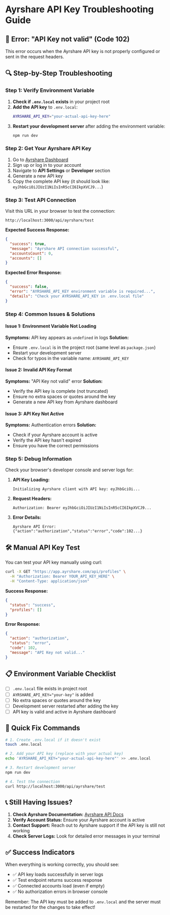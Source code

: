# Ayrshare API Key Troubleshooting Guide

## 🚨 Error: "API Key not valid" (Code 102)

This error occurs when the Ayrshare API key is not properly configured or sent in the request headers.

## 🔍 Step-by-Step Troubleshooting

### Step 1: Verify Environment Variable

1. **Check if `.env.local` exists** in your project root
2. **Add the API key** to `.env.local`:
   ```bash
   AYRSHARE_API_KEY="your-actual-api-key-here"
   ```
3. **Restart your development server** after adding the environment variable:
   ```bash
   npm run dev
   ```

### Step 2: Get Your Ayrshare API Key

1. Go to [Ayrshare Dashboard](https://app.ayrshare.com/)
2. Sign up or log in to your account
3. Navigate to **API Settings** or **Developer** section
4. Generate a new API key
5. Copy the complete API key (it should look like: `eyJhbGciOiJIUzI1NiIsInR5cCI6IkpXVCJ9...`)

### Step 3: Test API Connection

Visit this URL in your browser to test the connection:
```
http://localhost:3000/api/ayrshare/test
```

**Expected Success Response:**
```json
{
  "success": true,
  "message": "Ayrshare API connection successful",
  "accountsCount": 0,
  "accounts": []
}
```

**Expected Error Response:**
```json
{
  "success": false,
  "error": "AYRSHARE_API_KEY environment variable is required...",
  "details": "Check your AYRSHARE_API_KEY in .env.local file"
}
```

### Step 4: Common Issues & Solutions

#### Issue 1: Environment Variable Not Loading
**Symptoms:** API key appears as `undefined` in logs
**Solution:**
- Ensure `.env.local` is in the project root (same level as `package.json`)
- Restart your development server
- Check for typos in the variable name: `AYRSHARE_API_KEY`

#### Issue 2: Invalid API Key Format
**Symptoms:** "API Key not valid" error
**Solution:**
- Verify the API key is complete (not truncated)
- Ensure no extra spaces or quotes around the key
- Generate a new API key from Ayrshare dashboard

#### Issue 3: API Key Not Active
**Symptoms:** Authentication errors
**Solution:**
- Check if your Ayrshare account is active
- Verify the API key hasn't expired
- Ensure you have the correct permissions

### Step 5: Debug Information

Check your browser's developer console and server logs for:

1. **API Key Loading:**
   ```
   Initializing Ayrshare client with API key: eyJhbGciOi...
   ```

2. **Request Headers:**
   ```
   Authorization: Bearer eyJhbGciOiJIUzI1NiIsInR5cCI6IkpXVCJ9...
   ```

3. **Error Details:**
   ```
   Ayrshare API Error: {"action":"authorization","status":"error","code":102...}
   ```

## 🛠️ Manual API Key Test

You can test your API key manually using curl:

```bash
curl -X GET "https://app.ayrshare.com/api/profiles" \
  -H "Authorization: Bearer YOUR_API_KEY_HERE" \
  -H "Content-Type: application/json"
```

**Success Response:**
```json
{
  "status": "success",
  "profiles": []
}
```

**Error Response:**
```json
{
  "action": "authorization",
  "status": "error",
  "code": 102,
  "message": "API Key not valid..."
}
```

## 📋 Environment Variable Checklist

- [ ] `.env.local` file exists in project root
- [ ] `AYRSHARE_API_KEY="your-key"` is added
- [ ] No extra spaces or quotes around the key
- [ ] Development server restarted after adding the key
- [ ] API key is valid and active in Ayrshare dashboard

## 🔧 Quick Fix Commands

```bash
# 1. Create .env.local if it doesn't exist
touch .env.local

# 2. Add your API key (replace with your actual key)
echo 'AYRSHARE_API_KEY="your-actual-api-key-here"' >> .env.local

# 3. Restart development server
npm run dev

# 4. Test the connection
curl http://localhost:3000/api/ayrshare/test
```

## 📞 Still Having Issues?

1. **Check Ayrshare Documentation:** [Ayrshare API Docs](https://www.ayrshare.com/docs/apis/overview#authorization)
2. **Verify Account Status:** Ensure your Ayrshare account is active
3. **Contact Support:** Reach out to Ayrshare support if the API key is still not working
4. **Check Server Logs:** Look for detailed error messages in your terminal

## ✅ Success Indicators

When everything is working correctly, you should see:
- ✅ API key loads successfully in server logs
- ✅ Test endpoint returns success response
- ✅ Connected accounts load (even if empty)
- ✅ No authorization errors in browser console

Remember: The API key must be added to `.env.local` and the server must be restarted for the changes to take effect!







